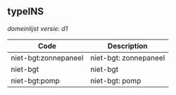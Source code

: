 ## typeINS

*domeinlijst versie: d1* 

 |Code |Description	|
|	---	|	---	|
| niet-bgt:zonnepaneel | niet-bgt: zonnepaneel |
| niet-bgt | niet-bgt |
| niet-bgt:pomp | niet-bgt: pomp |
